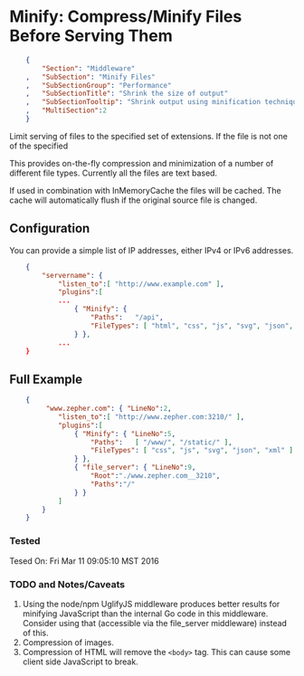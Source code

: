 Minify: Compress/Minify Files Before Serving Them
=================================================
``` JSON
	{
		"Section": "Middleware"
	,	"SubSection": "Minify Files"
	,	"SubSectionGroup": "Performance"
	,	"SubSectionTitle": "Shrink the size of output"
	,	"SubSectionTooltip": "Shrink output using minification techniques.  Compress CSS, JavaScript, HTML, SVG, XML and JSON data."
	, 	"MultiSection":2
	}
```

Limit serving of files to the specified set of extensions.  If the file is not one of the specified

This provides on-the-fly compression and minimization of a number of different file types.  Currently all the files are
text based.

If used in combination with InMemoryCache the files will be cached.  The cache will automatically flush if the original
source file is changed.

Configuration
-------------

You can provide a simple list of IP addresses, either IPv4 or IPv6 addresses.

``` JSON
	{
		"servername": { 
			"listen_to":[ "http://www.example.com" ],
			"plugins":[
			...
				{ "Minify": { 
					"Paths":   "/api",
					"FileTypes": [ "html", "css", "js", "svg", "json", "xml" ]
				} },
			...
	}
``` 


Full Example
------------

``` JSON
	{
		 "www.zepher.com": { "LineNo":2,
			"listen_to":[ "http://www.zepher.com:3210/" ],
			"plugins":[
				{ "Minify": { "LineNo":5, 
					"Paths":   [ "/www/", "/static/" ],
					"FileTypes": [ "css", "js", "svg", "json", "xml" ]
				} },
				{ "file_server": { "LineNo":9,
					"Root":"./www.zepher.com__3210",
					"Paths":"/"
				} }
			]
		}
	}
``` 


### Tested

Tesed On: Fri Mar 11 09:05:10 MST 2016

### TODO and Notes/Caveats

1. Using the node/npm UglifyJS middleware produces better results for minifying JavaScript than the internal Go code in this middleware.  Consider using that (accessible via the file_server middleware) instead of this.
2. Compression of images.
3. Compression of HTML will remove the `<body>` tag.  This can cause some client side JavaScript to break.

